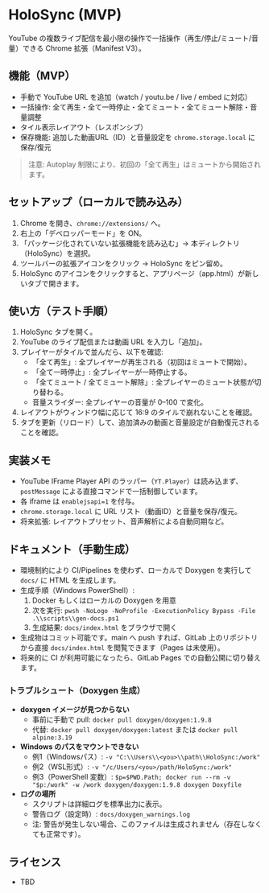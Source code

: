 # HoloSync (MVP)

YouTube の複数ライブ配信を最小限の操作で一括操作（再生/停止/ミュート/音量）できる Chrome 拡張（Manifest V3）。

## 機能（MVP）
- 手動で YouTube URL を追加（watch / youtu.be / live / embed に対応）
- 一括操作: 全て再生・全て一時停止・全てミュート・全てミュート解除・音量調整
- タイル表示レイアウト（レスポンシブ）
- 保存機能: 追加した動画URL（ID）と音量設定を `chrome.storage.local` に保存/復元

> 注意: Autoplay 制限により、初回の「全て再生」はミュートから開始されます。

## セットアップ（ローカルで読み込み）
1. Chrome を開き、`chrome://extensions/` へ。
2. 右上の「デベロッパーモード」を ON。
3. 「パッケージ化されていない拡張機能を読み込む」→ 本ディレクトリ（HoloSync）を選択。
4. ツールバーの拡張アイコンをクリック → HoloSync をピン留め。
5. HoloSync のアイコンをクリックすると、アプリページ（app.html）が新しいタブで開きます。

## 使い方（テスト手順）
1. HoloSync タブを開く。
2. YouTube のライブ配信または動画 URL を入力し「追加」。
3. プレイヤーがタイルで並んだら、以下を確認:
   - 「全て再生」: 全プレイヤーが再生される（初回はミュートで開始）。
   - 「全て一時停止」: 全プレイヤーが一時停止する。
   - 「全てミュート / 全てミュート解除」: 全プレイヤーのミュート状態が切り替わる。
   - 音量スライダー: 全プレイヤーの音量が 0–100 で変化。
4. レイアウトがウィンドウ幅に応じて 16:9 のタイルで崩れないことを確認。
5. タブを更新（リロード）して、追加済みの動画と音量設定が自動復元されることを確認。

## 実装メモ
- YouTube IFrame Player API のラッパー（`YT.Player`）は読み込まず、`postMessage` による直接コマンドで一括制御しています。
- 各 iframe は `enablejsapi=1` を付与。
- `chrome.storage.local` に URL リスト（動画ID）と音量を保存/復元。
- 将来拡張: レイアウトプリセット、音声解析による自動同期など。

## ドキュメント（手動生成）
- 環境制約により CI/Pipelines を使わず、ローカルで Doxygen を実行して `docs/` に HTML を生成します。
- 生成手順（Windows PowerShell）:
  1. Docker もしくはローカルの Doxygen を用意
  2. 次を実行: `pwsh -NoLogo -NoProfile -ExecutionPolicy Bypass -File .\\scripts\\gen-docs.ps1`
  3. 生成結果: `docs/index.html` をブラウザで開く
- 生成物はコミット可能です。main へ push すれば、GitLab 上のリポジトリから直接 `docs/index.html` を閲覧できます（Pages は未使用）。
- 将来的に CI が利用可能になったら、GitLab Pages での自動公開に切り替えます。

### トラブルシュート（Doxygen 生成）
- __doxygen イメージが見つからない__
  - 事前に手動で pull: `docker pull doxygen/doxygen:1.9.8`
  - 代替: `docker pull doxygen/doxygen:latest` または `docker pull alpine:3.19`
- __Windows のパスをマウントできない__
  - 例1（Windowsパス）: `-v "C:\\Users\\<you>\\path\\HoloSync:/work"`
  - 例2（WSL形式）: `-v "/c/Users/<you>/path/HoloSync:/work"`
  - 例3（PowerShell 変数）: `$p=$PWD.Path; docker run --rm -v "$p:/work" -w /work doxygen/doxygen:1.9.8 doxygen Doxyfile`
- __ログの場所__
  - スクリプトは詳細ログを標準出力に表示。
  - 警告ログ（設定時）: `docs/doxygen_warnings.log`
  - 注: 警告が発生しない場合、このファイルは生成されません（存在しなくても正常です）。

## ライセンス
- TBD
